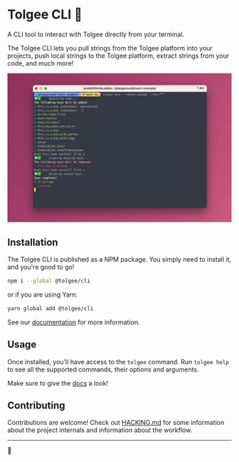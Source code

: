 # Tolgee CLI 🐁

A CLI tool to interact with Tolgee directly from your terminal.

The Tolgee CLI lets you pull strings from the Tolgee platform into your projects, push local strings to the Tolgee platform,
extract strings from your code, and much more!

![Tolgee CLI screenshot](tolgee-cli-screenshot.png)

## Installation
The Tolgee CLI is published as a NPM package. You simply need to install it, and you're good to go!
```sh
npm i --global @tolgee/cli
```

or if you are using Yarn:
```sh
yarn global add @tolgee/cli
```

See our [documentation](https://tolgee.io/tolgee-cli/installation) for more information.

## Usage
Once installed, you'll have access to the `tolgee` command. Run `tolgee help` to see all the supported commands, their
options and arguments.

Make sure to give the [docs](https://tolgee.io/tolgee-cli/usage) a look!

## Contributing
Contributions are welcome! Check out [HACKING.md](HACKING.md) for some information about the project internals and
information about the workflow.

----
🧀
